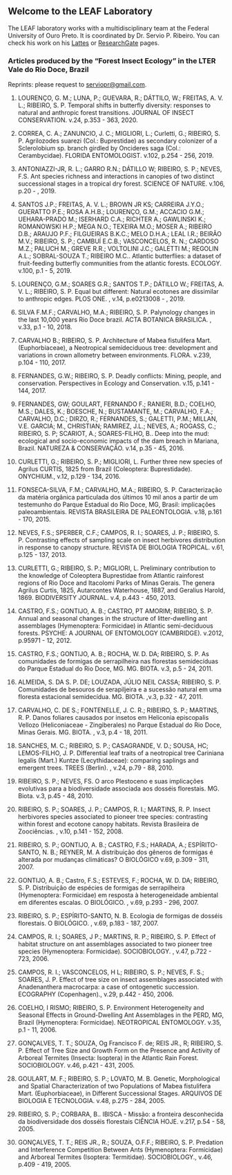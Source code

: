 ## Welcome to the LEAF Laboratory

The LEAF laboratory works with a multidisciplinary team at the Federal University of Ouro Preto. It is coordinated by Dr. Servio P. Ribeiro.
You can check his work on his [Lattes](http://lattes.cnpq.br/0415561263095335) or [ResearchGate](https://www.researchgate.net/profile/Servio-Ribeiro) pages.

### Articles produced by the “Forest Insect Ecology” in the LTER Vale do Rio Doce, Brazil

Reprints: please request to <serviopr@gmail.com>.

1. LOURENÇO, G. M.; LUNA, P.; GUEVARA, R.; DÁTTILO, W.; FREITAS, A. V. L.; RIBEIRO, S. P. Temporal shifts in butterfly diversity: responses to natural and anthropic forest transitions. JOURNAL OF INSECT CONSERVATION.  v.24, p.353 - 363, 2020.

2. CORREA, C. A.; ZANUNCIO, J. C.; MIGLIORI, L.; Curletti, G.; RIBEIRO, S. P. Agrilozodes suarezi (Col.: Buprestidae) as secondary colonizer of a Sclerolobium sp. branch girdled by Oncideres saga (Col.: Cerambycidae). FLORIDA ENTOMOLOGIST.  v.102, p.254 - 256, 2019.

3. ANTONIAZZI-JR, R. L.; GARRO R.N.; DÁTILLO W; RIBEIRO, S. P.; NEVES, F.S. Ant species richness and interactions in canopies of two distinct successional stages in a tropical dry forest. SCIENCE OF NATURE.  v.106, p.20 - , 2019.

4. SANTOS J.P.; FREITAS, A. V. L.; BROWN JR KS; CARREIRA J.Y.O.; GUERATTO P.E.; ROSA A.H.B.; LOURENÇO, G.M.; ACCACIO G.M.; UEHARA-PRADO M.; ISERHARD C.A.; RICHTER A.; GAWLINSKI K.; ROMANOWSKI H.P.; MEGA N.O.; TEXEIRA M.O.; MOSER A.; RIBEIRO D.B.; ARAUJO P.F.; FILGUEIRAS B.K.C.; MELO D.H.A.; LEAL I.R.; BEIRÃO M.V.; RIBEIRO, S. P.; CAMBUÍ E.C.B.; VASCONCELOS, R. N.; CARDOSO M.Z.; PALUCH M.; GREVE R.R.; VOLTOLINI J.C.; GALETTI M.; REGOLIN A.L.; SOBRAL-SOUZA T.; RIBEIRO M.C.. Atlantic butterflies: a dataset of fruit-feeding butterfly communities from the atlantic forests. ECOLOGY. v.100, p.1 - 5, 2019.

5. LOURENÇO, G.M.; SOARES G.R.; SANTOS T.P.; DÁTILLO W.; FREITAS, A. V. L.; RIBEIRO, S. P. Equal but different: Natural ecotones are dissimilar to anthropic edges. PLOS ONE. , v.14, p.e0213008 - , 2019.

6. SILVA F.M.F.; CARVALHO, M.A.; RIBEIRO, S. P. Palynology changes in the last 10,000 years Rio Doce brazil. ACTA BOTANICA BRASILICA. , v.33, p.1 - 10, 2018.

7. CARVALHO B.; RIBEIRO, S. P. Architecture of Mabea fistulifera Mart. (Euphorbiaceae), a Neotropical semideciduous tree: development and variations in crown allometry between environments. FLORA. v.239, p.104 - 110, 2017.

8. FERNANDES, G.W.; RIBEIRO, S. P. Deadly conflicts: Mining, people, and conservation. Perspectives in Ecology and Conservation. v.15, p.141 - 144, 2017.

9. FERNANDES, GW; GOULART, FERNANDO F.; RANIERI, B.D.; COELHO, M.S.; DALES, K.; BOESCHE, N.; BUSTAMANTE, M.; CARVALHO, F.A.; CARVALHO, D.C.; DIRZO, R.; FERNANDES, S.; GALETTI, P.M.; MILLAN, V.E. GARCIA; M., CHRISTIAN; RAMIREZ, J.L.; NEVES, A.; ROGASS, C.; RIBEIRO, S. P; SCARIOT, A.; SOARES-FILHO, B.. Deep into the mud: ecological and socio-economic impacts of the dam breach in Mariana, Brazil. NATUREZA & CONSERVAÇÃO.  v.14, p.35 - 45, 2016.

10. CURLETTI, G.; RIBEIRO, S. P.; MIGLIORI, L. Further three new species of Agrilus CURTIS, 1825 from Brazil (Coleoptera: Buprestidade). ONYCHIUM., v.12, p.129 - 134, 2016.

11. FONSECA-SILVA, F.M.; CARVALHO, M.A.; RIBEIRO, S. P. Caracterização da matéria orgânica particulada dos últimos 10 mil anos a partir de um testemunho do Parque Estadual do Rio Doce, MG, Brasil: implicações paleoambientais. REVISTA BRASILEIRA DE PALEONTOLOGIA. v.18, p.161 - 170, 2015.

12. NEVES, F.S.; SPERBER, C.F.; CAMPOS, R. I.; SOARES, J. P.; RIBEIRO, S. P. Contrasting effects of sampling scale on insect herbivores distribution in response to canopy structure. REVISTA DE BIOLOGIA TROPICAL. v.61, p.125 - 137, 2013.

13. CURLETTI, G.; RIBEIRO, S. P.; MIGLIORI, L. Preliminary contribution to the knowledge of Coleoptera Buprestidae from Atlantic rainforest regions of Rio Doce and Itacolomi Parks of Minas Gerais. The genera Agrilus Curtis, 1825, Autarcontes Waterhouse, 1887, and Geralius Harold, 1869. BIODIVERSITY JOURNAL. v.4, p.443 - 450, 2013.

14. CASTRO, F.S.; GONTIJO, A. B.; CASTRO, PT AMORIM; RIBEIRO, S. P. Annual and seasonal changes in the structure of litter-dwelling ant assemblages (Hymenoptera: Formicidae) in Atlantic semi-deciduous forests. PSYCHE: A JOURNAL OF ENTOMOLOGY (CAMBRIDGE).  v.2012, p.95971 - 12, 2012.

15. CASTRO, F.S.; GONTIJO, A. B.; ROCHA, W. D. DA; RIBEIRO, S. P. As comunidades de formigas de serrapilheira nas florestas semidecíduas do Parque Estadual do Rio Doce, MG. MG. BIOTA.  v.3, p.5 - 24, 2011.

16. ALMEIDA, S. DA S. P. DE; LOUZADA, JÚLIO NEIL CASSA; RIBEIRO, S. P. Comunidades de besouros de serapiljeira e a sucessão natural em uma floresta estacional semidecídua. MG. BIOTA. ,v.3, p.32 - 47, 2011.

17. CARVALHO, C. DE S.; FONTENELLE, J. C. R.; RIBEIRO, S. P.; MARTINS, R. P. Danos foliares causados por insetos em Heliconia episcopalis Vellozo (Heliconiaceae - Zingiberales) no Parque Estadual do Rio Doce, Minas Gerais. MG. BIOTA. , v.3, p.4 - 18, 2011.

18. SANCHES, M. C.; RIBEIRO, S. P.; CASAGRANDE, V. D.; SOUSA, HC; LEMOS-FILHO, J. P. Differential leaf traits of a neotropical tree Cariniana legalis (Mart.) Kuntze (Lecythidaceae): comparing saplings and emergent trees. TREES (Berlin). , v.24, p.79 - 88, 2010.

19. RIBEIRO, S. P.; NEVES, FS. O arco Plestoceno e suas implicações evolutivas para a biodiversidade associada aos dosséis florestais. MG. Biota.  v.3, p.45 - 48, 2010.

20. RIBEIRO, S. P.; SOARES, J. P.; CAMPOS, R. I.; MARTINS, R. P. Insect herbivores species associated to pioneer tree species: contrasting within forest and ecotone canopy habitats. Revista Brasileira de Zoociências. , v.10, p.141 - 152, 2008.

21. RIBEIRO, S. P.; GONTIJO, A. B.; CASTRO, F.S.; HARADA, A.; ESPÍRITO-SANTO, N. B.; REYNER, M. A distribuição dos gêneros de formigas é alterada por mudanças climáticas? O BIOLÓGICO  v.69, p.309 - 311, 2007.

22. GONTIJO, A. B.; Castro, F.S.; ESTEVES, F.; ROCHA, W. D. DA; RIBEIRO, S. P. Distribuição de espécies de formigas de serrapilheira (Hymenoptera: Formicidae) em resposta à heterogeneidade ambiental em diferentes escalas. O BIOLÓGICO. , v.69, p.293 - 296, 2007.

23. RIBEIRO, S. P.; ESPÍRITO-SANTO, N. B. Ecologia de formigas de dosséis florestais. O BIOLÓGICO. , v.69, p.183 - 187, 2007.

24. CAMPOS, R. I.; SOARES, J P.; MARTINS, R. P.; RIBEIRO, S. P. Effect of habitat structure on ant assemblages associated to two pioneer tree species (Hymenoptera: Formicidae). SOCIOBIOLOGY. , v.47, p.722 - 723, 2006.

25. CAMPOS, R. I.; VASCONCELOS, H L; RIBEIRO, S. P.; NEVES, F. S.; SOARES, J. P. Effect of tree size on insect assemblages associated with Anadenanthera macrocarpa: a case of ontogenetic succession. ECOGRAPHY (Copenhagen)., v.29, p.442 - 450, 2006.

26. COELHO, I RISMO; RIBEIRO, S. P. Environment Heterogeneity and Seasonal Effects in Ground-Dwelling Ant Assemblages in the PERD, MG, Brazil (Hymenoptera: Formicidae). NEOTROPICAL ENTOMOLOGY.  v.35, p.1 - 11, 2006.

27. GONÇALVES, T. T.; SOUZA, Og Francisco F. de; REIS JR., R; RIBEIRO, S. P. Effect of Tree Size and Growth Form on the Presence and Activity of Arboreal Termites (Insecta: Isoptera) in the Atlantic Rain Forest. SOCIOBIOLOGY.  v.46, p.421 - 431, 2005.

28. GOULART, M. F.; RIBEIRO, S. P.; LOVATO, M. B. Genetic, Morphological and Spatial Characterization of two Populations of Mabea fistulifera Mart. (Euphorbiaceae), in Different Successional Stages. ARQUIVOS DE BIOLOGIA E TECNOLOGIA.  v.48, p.275 - 284, 2005.

29. RIBEIRO, S. P.; CORBARA, B.. IBISCA - Missão: a fronteira desconhecida da biodiversidade dos dosséis florestais CIÊNCIA HOJE. v.217, p.54 - 58, 2005.

30. GONÇALVES, T. T.; REIS JR., R.; SOUZA, O.F.F.; RIBEIRO, S. P. Predation and Interference Competition Between Ants (Hymenoptera: Formicidae) and Arboreal Termites (Isoptera: Termitidae). SOCIOBIOLOGY., v.46, p.409 - 419, 2005.

